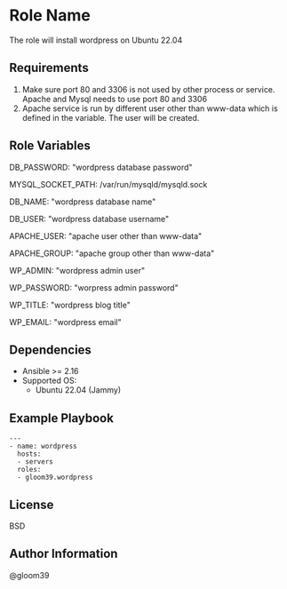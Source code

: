 Role Name
=========

The role will install wordpress on Ubuntu 22.04

Requirements
------------

1. Make sure port 80 and 3306 is not used by other process or service. Apache and Mysql needs to use port 80 and 3306
2. Apache service is run by different user other than www-data which is defined in the variable. The user will be created. 

Role Variables
--------------
DB_PASSWORD: "wordpress database password"

MYSQL_SOCKET_PATH: /var/run/mysqld/mysqld.sock

DB_NAME: "wordpress database name"

DB_USER: "wordpress database username"

APACHE_USER: "apache user other than www-data"

APACHE_GROUP: "apache group other than www-data"

WP_ADMIN: "wordpress admin user"

WP_PASSWORD: "worpress admin password"

WP_TITLE: "wordpress blog title"

WP_EMAIL: "wordpress email"


Dependencies
------------
* Ansible >= 2.16
* Supported OS:
  * Ubuntu 22.04 (Jammy)


Example Playbook
----------------
```
---
- name: wordpress
  hosts: 
  - servers
  roles:
  - gloom39.wordpress
```
License
-------
BSD

Author Information
------------------
@gloom39
